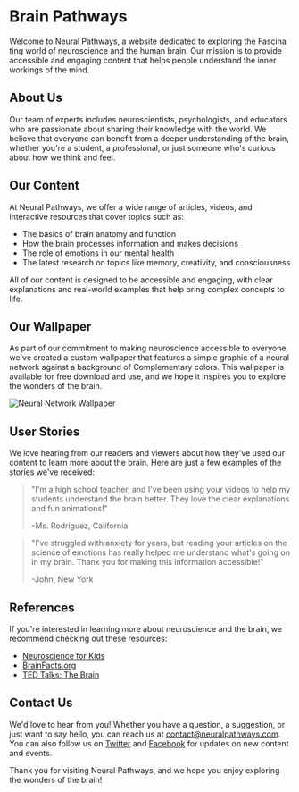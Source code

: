 <!--font:Playfair Display-->

# Brain Pathways

Welcome to Neural Pathways, a website dedicated to exploring the Fas<wbr>ci<wbr>na<wbr>ting world of neuroscience and the human brain. Our mission is to provide accessible and engaging content that helps people understand the inner workings of the mind.

## About Us

Our team of experts includes neuroscientists, psychologists, and educators who are passionate about sharing their knowledge with the world. We believe that everyone can benefit from a deeper understanding of the brain, whether you're a student, a professional, or just someone who's curious about how we think and feel.

## Our Content

At Neural Pathways, we offer a wide range of articles, videos, and interactive resources that cover topics such as:

-   The basics of brain anatomy and function
-   How the brain processes information and makes decisions
-   The role of emotions in our mental health
-   The latest research on topics like memory, creativity, and consciousness

All of our content is designed to be accessible and engaging, with clear explanations and real-world examples that help bring complex concepts to life.

## Our Wallpaper

As part of our commitment to making neuroscience accessible to everyone, we've created a custom wallpaper that features a simple graphic of a neural network against a background of Com<wbr>ple<wbr>men<wbr>ta<wbr>ry colors. This wallpaper is available for free download and use, and we hope it inspires you to explore the wonders of the brain.

![Neural Network Wallpaper](#)

## User Stories

We love hearing from our readers and viewers about how they've used our content to learn more about the brain. Here are just a few examples of the stories we've received:

> "I'm a high school teacher, and I've been using your videos to help my students understand the brain better. They love the clear explanations and fun animations!"
>
> -Ms. Rodriguez, California

> "I've struggled with anxiety for years, but reading your articles on the science of emotions has really helped me understand what's going on in my brain. Thank you for making this information accessible!"
>
> -John, New York

## References

If you're interested in learning more about neuroscience and the brain, we recommend checking out these resources:

-   [Neuroscience for Kids](https://faculty.washington.edu/chudler/introb.html)
-   [BrainFacts.org](https://www.brainfacts.org/)
-   [TED Talks: The Brain](https://www.ted.com/topics/brain)

## Contact Us

We'd love to hear from you! Whether you have a question, a suggestion, or just want to say hello, you can reach us at [contact@neuralpathways.com](mailto:contact@neuralpathways.com). You can also follow us on [Twitter](#) and [Facebook](#) for updates on new content and events.

Thank you for visiting Neural Pathways, and we hope you enjoy exploring the wonders of the brain!

<!--

Write me content for website with wallpaper which alt text is:

"A wallpaper with a simple graphic of a neural network, against a background of Com<wbr>ple<wbr>men<wbr>ta<wbr>ry colors."

The name/title of the page should not be 1:1 copy of the alt text but rather a real content of the website which is using this wallpaper.

- Use markdown format
- Start with heading
- Heading should be short and concise
- The content should look like a real website
- The website should not be about the wallpaper, wallpaper is just a related background
- Heading should be contain work "wallpaper" or "background"
- Include real sections like references, contact, user stories, etc. use things relevant to the page purpose.
- Feel free to use structure like headings, bullets, numbering, blockquotes, paragraphs, horizontal lines, etc.
- You can use formatting like bold or _italic_
- You can include UTF-8 emojis
- Links should be only #hash anchors (and you can refer to the document itself)
- Do not include images


---


# "Neural Pathways" - Exploring the Wonders of the Brain

Welcome to Neural Pathways, a website dedicated to exploring the Fas<wbr>ci<wbr>na<wbr>ting world of neuroscience and the human brain. Our mission is to provide accessible and engaging content that helps people understand the inner workings of the mind.

## About Us

Our team of experts includes neuroscientists, psychologists, and educators who are passionate about sharing their knowledge with the world. We believe that everyone can benefit from a deeper understanding of the brain, whether you're a student, a professional, or just someone who's curious about how we think and feel.

## Our Content

At Neural Pathways, we offer a wide range of articles, videos, and interactive resources that cover topics such as:

- The basics of brain anatomy and function
- How the brain processes information and makes decisions
- The role of emotions in our mental health
- The latest research on topics like memory, creativity, and consciousness

All of our content is designed to be accessible and engaging, with clear explanations and real-world examples that help bring complex concepts to life.

## Our Wallpaper

As part of our commitment to making neuroscience accessible to everyone, we've created a custom wallpaper that features a simple graphic of a neural network against a background of Com<wbr>ple<wbr>men<wbr>ta<wbr>ry colors. This wallpaper is available for free download and use, and we hope it inspires you to explore the wonders of the brain.

![Neural Network Wallpaper](#)

## User Stories

We love hearing from our readers and viewers about how they've used our content to learn more about the brain. Here are just a few examples of the stories we've received:

> "I'm a high school teacher, and I've been using your videos to help my students understand the brain better. They love the clear explanations and fun animations!"
>
> -Ms. Rodriguez, California

> "I've struggled with anxiety for years, but reading your articles on the science of emotions has really helped me understand what's going on in my brain. Thank you for making this information accessible!"
>
> -John, New York

## References

If you're interested in learning more about neuroscience and the brain, we recommend checking out these resources:

- [Neuroscience for Kids](https://faculty.washington.edu/chudler/introb.html)
- [BrainFacts.org](https://www.brainfacts.org/)
- [TED Talks: The Brain](https://www.ted.com/topics/brain)

## Contact Us

We'd love to hear from you! Whether you have a question, a suggestion, or just want to say hello, you can reach us at [contact@neuralpathways.com](mailto:contact@neuralpathways.com). You can also follow us on [Twitter](#) and [Facebook](#) for updates on new content and events.

Thank you for visiting Neural Pathways, and we hope you enjoy exploring the wonders of the brain!

-->
